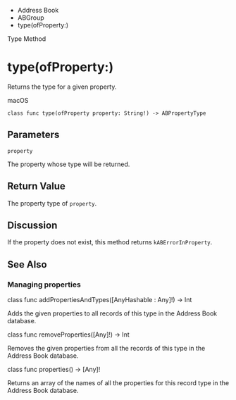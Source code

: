 

- Address Book
- ABGroup
-  type(ofProperty:) 

Type Method

# type(ofProperty:)

Returns the type for a given property.

macOS

``` source
class func type(ofProperty property: String!) -> ABPropertyType
```

## Parameters 

`property`  

The property whose type will be returned.

## Return Value

The property type of `property`.

## Discussion

If the property does not exist, this method returns `kABErrorInProperty`.

## See Also

### Managing properties

class func addPropertiesAndTypes([AnyHashable : Any]!) -> Int

Adds the given properties to all records of this type in the Address Book database.

class func removeProperties([Any]!) -> Int

Removes the given properties from all the records of this type in the Address Book database.

class func properties() -> [Any]!

Returns an array of the names of all the properties for this record type in the Address Book database.

